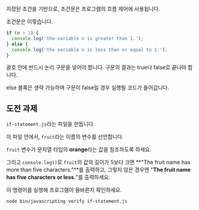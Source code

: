 지정된 조건을 기반으로, 조건문은 프로그램의 흐름 제어에 사용됩니다.

조건문은 이렇습니다.

```js
if (n > 1) {
  console.log('the variable n is greater than 1.');
} else {
  console.log('the variable n is less than or equal to 1.');
}
```

괄호 안에 반드시 논리 구문을 넣어야 합니다. 구문의 결과는 true나 false로 끝나야 합니다.

else 블록은 생략 가능하며 구문이 false일 경우 실행될 코드가 들어갑니다.

## 도전 과제

`if-statement.js`라는 파일을 만듭니다.

이 파일 안에서, `fruit`라는 이름의 변수를 선언합니다.

`fruit` 변수가 문자열 타입의 **orange**라는 값을 참조하도록 하세요.

그리고 `console.log()`로 `fruit`의 값의 길이가 5보다 크면 **"The fruit name has more than five characters."**를 출력하고, 그렇지 않은 경우엔 "**The fruit name has five characters or less.**"를 출력하세요.

이 명령어를 실행해 프로그램이 올바른지 확인하세요.

```bash
node bin/javascripting verify if-statement.js
```
